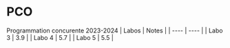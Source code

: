 # PCO
Programmation concurente 2023-2024
| Labos | Notes |
| ---- | ---- |
| Labo 3 | 3.9 |
| Labo 4 | 5.7 |
| Labo 5 | 5.5 |
